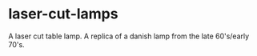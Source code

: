laser-cut-lamps
===============

A laser cut table lamp. A replica of a danish lamp from the late 60's/early 70's.
